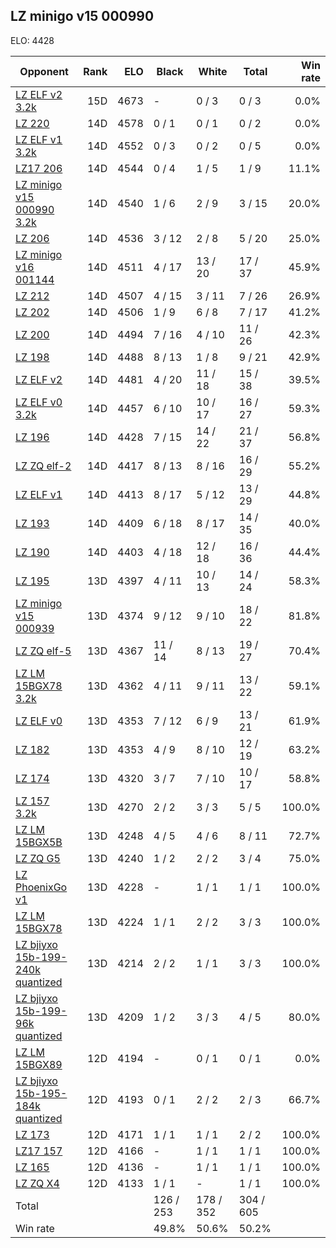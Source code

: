 ## LZ minigo v15 000990 ##

ELO: 4428

Opponent | Rank | ELO | Black | White | Total | Win rate
---------|-----:|----:|-------|-------|-------|-------:
[LZ ELF v2 3.2k](LZ%20ELF%20v2%203.2k.md) | 15D | 4673 | - | 0 / 3 | 0 / 3 | 0.0%
[LZ 220](LZ%20220.md) | 14D | 4578 | 0 / 1 | 0 / 1 | 0 / 2 | 0.0%
[LZ ELF v1 3.2k](LZ%20ELF%20v1%203.2k.md) | 14D | 4552 | 0 / 3 | 0 / 2 | 0 / 5 | 0.0%
[LZ17 206](LZ17%20206.md) | 14D | 4544 | 0 / 4 | 1 / 5 | 1 / 9 | 11.1%
[LZ minigo v15 000990 3.2k](LZ%20minigo%20v15%20000990%203.2k.md) | 14D | 4540 | 1 / 6 | 2 / 9 | 3 / 15 | 20.0%
[LZ 206](LZ%20206.md) | 14D | 4536 | 3 / 12 | 2 / 8 | 5 / 20 | 25.0%
[LZ minigo v16 001144](LZ%20minigo%20v16%20001144.md) | 14D | 4511 | 4 / 17 | 13 / 20 | 17 / 37 | 45.9%
[LZ 212](LZ%20212.md) | 14D | 4507 | 4 / 15 | 3 / 11 | 7 / 26 | 26.9%
[LZ 202](LZ%20202.md) | 14D | 4506 | 1 / 9 | 6 / 8 | 7 / 17 | 41.2%
[LZ 200](LZ%20200.md) | 14D | 4494 | 7 / 16 | 4 / 10 | 11 / 26 | 42.3%
[LZ 198](LZ%20198.md) | 14D | 4488 | 8 / 13 | 1 / 8 | 9 / 21 | 42.9%
[LZ ELF v2](LZ%20ELF%20v2.md) | 14D | 4481 | 4 / 20 | 11 / 18 | 15 / 38 | 39.5%
[LZ ELF v0 3.2k](LZ%20ELF%20v0%203.2k.md) | 14D | 4457 | 6 / 10 | 10 / 17 | 16 / 27 | 59.3%
[LZ 196](LZ%20196.md) | 14D | 4428 | 7 / 15 | 14 / 22 | 21 / 37 | 56.8%
[LZ ZQ elf-2](LZ%20ZQ%20elf-2.md) | 14D | 4417 | 8 / 13 | 8 / 16 | 16 / 29 | 55.2%
[LZ ELF v1](LZ%20ELF%20v1.md) | 14D | 4413 | 8 / 17 | 5 / 12 | 13 / 29 | 44.8%
[LZ 193](LZ%20193.md) | 14D | 4409 | 6 / 18 | 8 / 17 | 14 / 35 | 40.0%
[LZ 190](LZ%20190.md) | 14D | 4403 | 4 / 18 | 12 / 18 | 16 / 36 | 44.4%
[LZ 195](LZ%20195.md) | 13D | 4397 | 4 / 11 | 10 / 13 | 14 / 24 | 58.3%
[LZ minigo v15 000939](LZ%20minigo%20v15%20000939.md) | 13D | 4374 | 9 / 12 | 9 / 10 | 18 / 22 | 81.8%
[LZ ZQ elf-5](LZ%20ZQ%20elf-5.md) | 13D | 4367 | 11 / 14 | 8 / 13 | 19 / 27 | 70.4%
[LZ LM 15BGX78 3.2k](LZ%20LM%2015BGX78%203.2k.md) | 13D | 4362 | 4 / 11 | 9 / 11 | 13 / 22 | 59.1%
[LZ ELF v0](LZ%20ELF%20v0.md) | 13D | 4353 | 7 / 12 | 6 / 9 | 13 / 21 | 61.9%
[LZ 182](LZ%20182.md) | 13D | 4353 | 4 / 9 | 8 / 10 | 12 / 19 | 63.2%
[LZ 174](LZ%20174.md) | 13D | 4320 | 3 / 7 | 7 / 10 | 10 / 17 | 58.8%
[LZ 157 3.2k](LZ%20157%203.2k.md) | 13D | 4270 | 2 / 2 | 3 / 3 | 5 / 5 | 100.0%
[LZ LM 15BGX5B](LZ%20LM%2015BGX5B.md) | 13D | 4248 | 4 / 5 | 4 / 6 | 8 / 11 | 72.7%
[LZ ZQ G5](LZ%20ZQ%20G5.md) | 13D | 4240 | 1 / 2 | 2 / 2 | 3 / 4 | 75.0%
[LZ PhoenixGo v1](LZ%20PhoenixGo%20v1.md) | 13D | 4228 | - | 1 / 1 | 1 / 1 | 100.0%
[LZ LM 15BGX78](LZ%20LM%2015BGX78.md) | 13D | 4224 | 1 / 1 | 2 / 2 | 3 / 3 | 100.0%
[LZ bjiyxo 15b-199-240k quantized](LZ%20bjiyxo%2015b-199-240k%20quantized.md) | 13D | 4214 | 2 / 2 | 1 / 1 | 3 / 3 | 100.0%
[LZ bjiyxo 15b-199-96k quantized](LZ%20bjiyxo%2015b-199-96k%20quantized.md) | 13D | 4209 | 1 / 2 | 3 / 3 | 4 / 5 | 80.0%
[LZ LM 15BGX89](LZ%20LM%2015BGX89.md) | 12D | 4194 | - | 0 / 1 | 0 / 1 | 0.0%
[LZ bjiyxo 15b-195-184k quantized](LZ%20bjiyxo%2015b-195-184k%20quantized.md) | 12D | 4193 | 0 / 1 | 2 / 2 | 2 / 3 | 66.7%
[LZ 173](LZ%20173.md) | 12D | 4171 | 1 / 1 | 1 / 1 | 2 / 2 | 100.0%
[LZ17 157](LZ17%20157.md) | 12D | 4166 | - | 1 / 1 | 1 / 1 | 100.0%
[LZ 165](LZ%20165.md) | 12D | 4136 | - | 1 / 1 | 1 / 1 | 100.0%
[LZ ZQ X4](LZ%20ZQ%20X4.md) | 12D | 4133 | 1 / 1 | - | 1 / 1 | 100.0%
Total | | | 126 / 253 | 178 / 352 | 304 / 605 | 
Win rate| | | 49.8% | 50.6% | 50.2% | 
